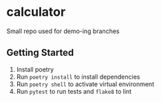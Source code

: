 # calculator
Small repo used for demo-ing branches

## Getting Started
1. Install poetry
2. Run `poetry install` to install dependencies
3. Run `poetry shell` to activate virtual environment
4. Run `pytest` to run tests and `flake8` to lint
